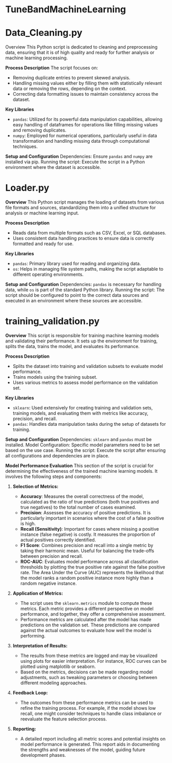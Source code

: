 # TuneBandMachineLearning

# Data_Cleaning.py

Overview
This Python script is dedicated to cleaning and preprocessing data, ensuring that it is of high quality and ready for further analysis or machine learning processing.

**Process Description**
The script focuses on:
- Removing duplicate entries to prevent skewed analysis.
- Handling missing values either by filling them with statistically relevant data or removing the rows, depending on the context.
- Correcting data formatting issues to maintain consistency across the dataset.

**Key Libraries**
- `pandas`: Utilized for its powerful data manipulation capabilities, allowing easy handling of dataframes for operations like filling missing values and removing duplicates.
- `numpy`: Employed for numerical operations, particularly useful in data transformation and handling missing data through computational techniques.

**Setup and Configuration**
Dependencies: Ensure `pandas` and `numpy` are installed via pip.
Running the script: Execute the script in a Python environment where the dataset is accessible.

# Loader.py

**Overview**
This Python script manages the loading of datasets from various file formats and sources, standardizing them into a unified structure for analysis or machine learning input.

**Process Description**
- Reads data from multiple formats such as CSV, Excel, or SQL databases.
- Uses consistent data handling practices to ensure data is correctly formatted and ready for use.

**Key Libraries**
- `pandas`: Primary library used for reading and organizing data.
- `os`: Helps in managing file system paths, making the script adaptable to different operating environments.

**Setup and Configuration**
Dependencies: `pandas` is necessary for handling data, while `os` is part of the standard Python library.
Running the script: The script should be configured to point to the correct data sources and executed in an environment where these sources are accessible.

# training_validation.py

**Overview**
This script is responsible for training machine learning models and validating their performance. It sets up the environment for training, splits the data, trains the model, and evaluates its performance.

**Process Description**
- Splits the dataset into training and validation subsets to evaluate model performance.
- Trains models using the training subset.
- Uses various metrics to assess model performance on the validation set.

**Key Libraries**
- `sklearn`: Used extensively for creating training and validation sets, training models, and evaluating them with metrics like accuracy, precision, and recall.
- `pandas`: Handles data manipulation tasks during the setup of datasets for training.

**Setup and Configuration**
Dependencies: `sklearn` and `pandas` must be installed.
Model Configuration: Specific model parameters need to be set based on the use case.
Running the script: Execute the script after ensuring all configurations and dependencies are in place.

**Model Performance Evaluation**
This section of the script is crucial for determining the effectiveness of the trained machine learning models. It involves the following steps and components:

1. **Selection of Metrics:**
   - **Accuracy**: Measures the overall correctness of the model, calculated as the ratio of true predictions (both true positives and true negatives) to the total number of cases examined.
   - **Precision**: Assesses the accuracy of positive predictions. It is particularly important in scenarios where the cost of a false positive is high.
   - **Recall (Sensitivity)**: Important for cases where missing a positive instance (false negative) is costly. It measures the proportion of actual positives correctly identified.
   - **F1 Score**: Combines precision and recall into a single metric by taking their harmonic mean. Useful for balancing the trade-offs between precision and recall.
   - **ROC-AUC**: Evaluates model performance across all classification thresholds by plotting the true positive rate against the false positive rate. The Area Under the Curve (AUC) represents the likelihood that the model ranks a random positive instance more highly than a random negative instance.

2. **Application of Metrics:**
   - The script uses the `sklearn.metrics` module to compute these metrics. Each metric provides a different perspective on model performance, and together, they offer a comprehensive assessment.
   - Performance metrics are calculated after the model has made predictions on the validation set. These predictions are compared against the actual outcomes to evaluate how well the model is performing.

3. **Interpretation of Results:**
   - The results from these metrics are logged and may be visualized using plots for easier interpretation. For instance, ROC curves can be plotted using matplotlib or seaborn.
   - Based on the metrics, decisions can be made regarding model adjustments, such as tweaking parameters or choosing between different modeling approaches.

4. **Feedback Loop:**
   - The outcomes from these performance metrics can be used to refine the training process. For example, if the model shows low recall, one might consider techniques to handle class imbalance or reevaluate the feature selection process.

5. **Reporting:**
   - A detailed report including all metric scores and potential insights on model performance is generated. This report aids in documenting the strengths and weaknesses of the model, guiding future development phases.
